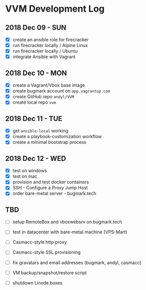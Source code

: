 # VVM Development Log

## 2018 Dec 09 - SUN

- [x] create an ansible role for firecracker
- [x] run firecracker locally / Alpine Linux
- [x] run firecracker locally / Ubuntu
- [x] integrate Ansible with Vagrant

## 2018 Dec 10 - MON

- [x] create a Vagrant/Vbox base image
- [x] create bugmark account on `app.vagrantup.com`
- [x] create GitHub repo `andyl/VVM`
- [x] create local repo `vvm`

## 2018 Dec 11 - TUE

- [x] get `ansible-local` working
- [x] create a playbook-customization workflow
- [x] create a minimal bootstrap process

## 2018 Dec 12 - WED

- [x] test on windows
- [x] test on mac
- [x] provision and test docker containers
- [x] SSH - Configure a Proxy Jump Host
- [x] order bare-metal server - bugmark.tech

## TBD

- [ ] setup RemoteBox and vboxwebsrv on bugmark.tech
- [ ] test in datacenter with bare-metal machine (VPS-Mart)
- [ ] Casmacc-style http proxy
- [ ] Casmacc-style SSL provisioning
- [ ] fix gravatars and email addresses (bugmark, andyl, casmacc)
- [ ] VM backup/snapshot/restore script
- [ ] shutdown Linode boxes

